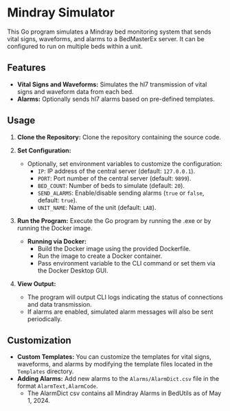 # Mindray Simulator 

This Go program simulates a Mindray bed monitoring system that sends vital signs, waveforms, and alarms to a BedMasterEx server. It can be configured to run on multiple beds within a unit.

## Features

- **Vital Signs and Waveforms:** Simulates the hl7 transmission of vital signs and waveform data from each bed.
- **Alarms:** Optionally sends hl7 alarms based on pre-defined templates.

## Usage

1. **Clone the Repository:** Clone the repository containing the source code.

2. **Set Configuration:**
    - Optionally, set environment variables to customize the configuration:
        - `IP`: IP address of the central server (default: `127.0.0.1`).
        - `PORT`: Port number of the central server (default: `9899`).
        - `BED_COUNT`: Number of beds to simulate (default: `20`).
        - `SEND_ALARMS`: Enable/disable sending alarms (`true` or `false`, default: `true`).
        - `UNIT_NAME`: Name of the unit (default: `LAB`).

3. **Run the Program:** Execute the Go program by running the .exe or by running the Docker image.

    - **Running via Docker:**
        - Build the Docker image using the provided Dockerfile.
        - Run the image to create a Docker container.
        - Pass environment variable to the CLI command or set them via the Docker Desktop GUI.

4. **View Output:**
    - The program will output CLI logs indicating the status of connections and data transmission.
    - If alarms are enabled, simulated alarm messages will also be sent periodically.

## Customization

- **Custom Templates:** You can customize the templates for vital signs, waveforms, and alarms by modifying the template files located in the `Templates` directory.
- **Adding Alarms:** Add new alarms to the `Alarms/AlarmDict.csv` file in the format `AlarmText,AlarmCode`.
    - The AlarmDict csv contains all Mindray Alarms in BedUtils as of May 1, 2024.

